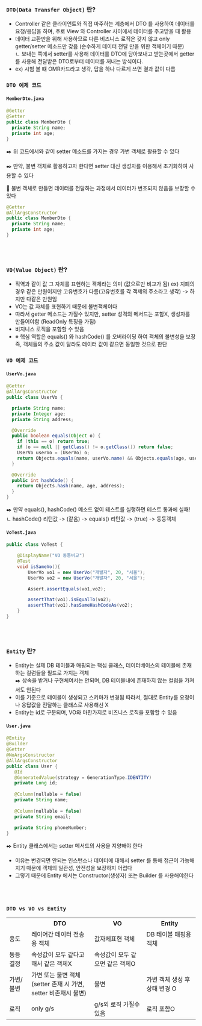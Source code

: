 ### `DTO(Data Transfer Object)` 란? 
-  Controller 같은 클라이언트와 직접 마주하는 계층에서 DTO 를 사용하여 데이터를 요청/응답을 하며, 주로 View 와 Controller 사이에서 데이터를 주고받을 때 활용
- 데이터 교환만을 위해 사용하므로 다른 비즈니스 로직은 갖지 않고 only getter/setter 메소드만 갖음
  (순수하게 데이터 전달 만을 위한 객체이기 때문) <br/>
  ㄴ 보내는 쪽에서 setter를 사용해 데이터를 DTO에 담아보내고 받는곳에서 getter를 사용해 전달받은 DTO로부터 데이터를 꺼내는 방식이다.
- ex) 시험 볼 떄 OMR카드라고 생각, 답을 하나 다르게 쓰면 결과 값이 다름

### `DTO 예제 코드`
#### `MemberDto.java`
```java
@Getter
@Setter
public class MemberDto {
  private String name;
  private int age;
}
```

️️️️✒️ 위 코드에서와 같이 setter 메소드를 가지는 경우 가변 객체로 활용할 수 있다

✒️ 만약, 불변 객체로 활용하고자 한다면 setter 대신 생성자를 이용해서 초기화하여 사용할 수 있다

📒 불변 객체로 만들면 데이터를 전달하는 과정에서 데이터가 변조되지 않음을 보장할 수 있다
```java
@Getter
@AllArgsConstructor
public class MemberDto {
  private String name;
  private int age;
}
```
<br><br>

### `VO(Value Object)` 란? 
- 직역과 같이 값 그 자체를 표현하는 객체라는 의미 (값으로만 비교가 됨)
  ex)  지폐의 경우 같은 만원이지만 고유번호가 다름(고유번호를 각 객제의 주소라고 생각) -> 하지만 다같은 만원임
- VO는 값 자체를 표현하기 때문에 불변객체이다
- 따라서 getter 메소드는 가질수 있지만, setter 성격의 메서드는 포함X, 생성자를 만들어야함 (ReadOnly 특징을 가짐)
- 비지니스 로직을 포함할 수 있음 <br/>
 - ※ 핵심 역할은 equals() 와 hashCode() 를 오버라이딩 하여 객체의 불변성을 보장
  즉, 객체들의 주소 값이 달라도 데이터 값이 같으면 동일한 것으로 판단


### `VO 예제 코드`
#### `UserVo.java`
```java
@Getter
@AllArgsConstructor
public class UserVo {

  private String name;
  private Integer age;
  private String address;

  @Override
  public boolean equals(Object o) {
    if (this == o) return true;
    if (o == null || getClass() != o.getClass()) return false;
    UserVo userVo = (UserVo) o;
    return Objects.equals(name, userVo.name) && Objects.equals(age, userVo.age) && Objects.equals(address, userVo.address);
  }

  @Override
  public int hashCode() {
    return Objects.hash(name, age, address);
  }
}
```
️️✒️ 만약 equals(), hashCode() 메소드 없이 테스트를 실행하면 테스트 통과에 실패!
  <br/>
  ㄴ hashCode() 리턴값 -> (같음) -> equals() 리턴값 -> (true) -> 동등객체

#### `VoTest.java`
```java
public class VoTest {

    @DisplayName("VO 동등비교")
    @Test
    void isSameVo(){
        UserVo vo1 = new UserVo("개발자", 20, "서울");
        UserVo vo2 = new UserVo("개발자", 20, "서울");

        Assert.assertEquals(vo1,vo2);

        assertThat(vo1).isEqualTo(vo2);
        assertThat(vo1).hasSameHashCodeAs(vo2);
    }
}
```

<br><br>

### `Entity` 란?
- Entity는 실제 DB 테이블과 매핑되는 핵심 클래스, 데이터베이스의 테이블에 존재하는 컬럼들을 필드로 가지는 객체
<br/>✒️ 상속을 받거나 구현체여서는 안되며, DB 테이블내에 존재하지 않는 컬럼을 가져서도 안된다
- 이를 기준으로 테이블이 생성되고 스키마가 변경됨 따라서, 절대로 Entity를 요청이나 응답값을 전달하는 클래스로 사용해선 X
- Entity는 id로 구분되며, VO와 마찬가지로 비즈니스 로직을 포함할 수 있음
#### `User.java`
```java
@Entity
@Builder
@Getter
@NoArgsConstructor
@AllArgsConstructor
public class User {
   @Id
   @GeneratedValue(strategy = GenerationType.IDENTITY)
   private Long id;
  
   @Column(nullable = false)
   private String name;
  
   @Column(nullable = false)
   private String email;
   
   private String phoneNumber;
}
```
️✒️ Entity 클래스에서는 setter 메서드의 사용을 지양해야 한다

- 이유는 변경되면 안되는 인스턴스나 데이터에 대해서 setter 를 통해 접근이 가능해지기 때문에 객체의 일관성, 안전성을 보장하지 어렵다
- 그렇기 때문에 Entity 에서는 Constructor(생성자) 또는 Builder 를 사용해야한다

<br><br>

### `DTO vs VO vs Entity` 
<table>
	<tr>
		<th></th>
        <th>DTO</th>
        <th>VO</th>
        <th>Entity</th>
	</tr>
	<tr>
		<td>용도</td>
        <td>레이어간 데이터 전송용 객체</td>
        <td>값자체표현 객체</td>
        <td>DB 테이블 매핑용 객체</td>
	</tr>
    <tr>
		<td>동등결정</td>
        <td>속성값이 모두 같다고 해서 같은 객체X</td>
        <td>속성값이 모두 같으면 같은 객체O</td>
        <td></td>
	</tr>
    <tr>
		<td>가변/불변</td>
        <td>가변 또는 불변 객체<br/>
        (setter 존재 시 가변, <br/> setter 비존재시 불변)</td>
        <td>불변</td>
        <td>가변 객체 생성 후 상태 변경 O</td>   
	</tr>
    <tr>
		<td>로직</td>
        <td>only g/s</td>
        <td>g/s외 로직 가질수 있음</td>
        <td>로직 포함O</td>
	</tr>
</table>



 


